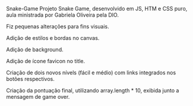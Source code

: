 Snake-Game
Projeto Snake Game, desenvolvido em JS, HTM e CSS puro, aula ministrada por Gabriela Oliveira pela DIO.

Fiz pequenas alterações para fins visuais.

Adição de estilos e bordas no canvas.

Adição de background.

Adição de ícone favicon no title.

Criação de dois novos nívels (fácil e médio) com links integrados nos botões respectivos.

Criação da pontuação final, utilizando array.length * 10, exibida junto a mensagem de game over.
